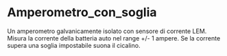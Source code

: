 # Amperometro_con_soglia
Un amperometro galvanicamente isolato con sensore di corrente LEM. Misura la corrente della batteria auto nel range +/- 1 ampere. Se la corrente supera una soglia impostabile suona il cicalino.
